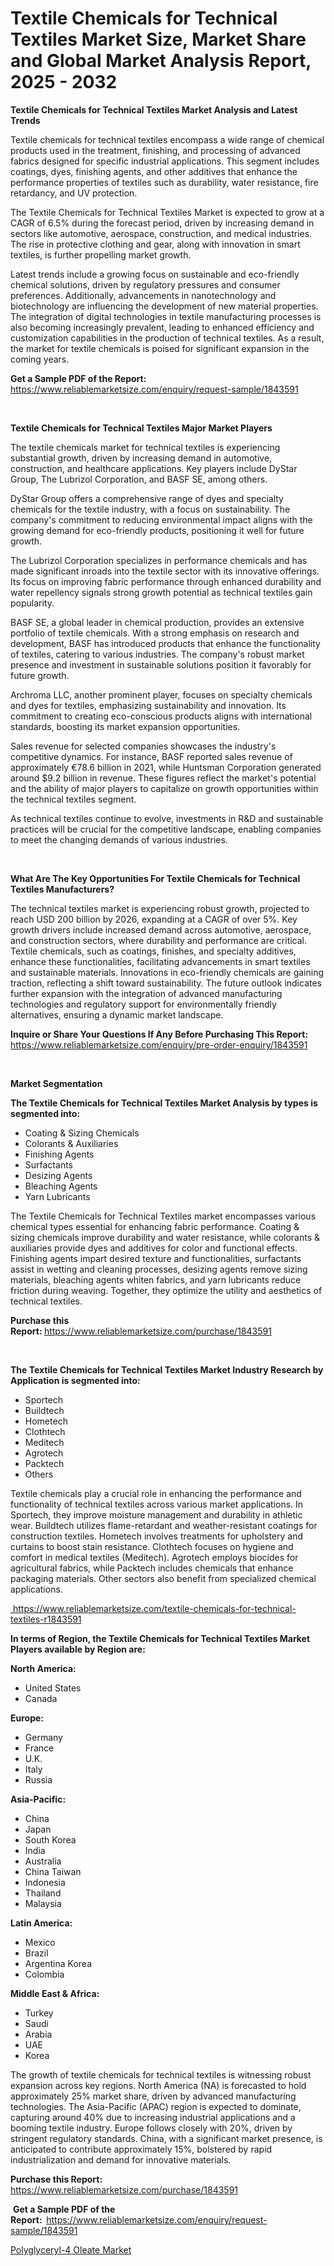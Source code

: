 <p><h1>Textile Chemicals for Technical Textiles Market Size, Market Share and Global Market Analysis Report, 2025 - 2032</h1></p><p><strong>Textile Chemicals for Technical Textiles Market Analysis and Latest Trends</strong></p>
<p><p>Textile chemicals for technical textiles encompass a wide range of chemical products used in the treatment, finishing, and processing of advanced fabrics designed for specific industrial applications. This segment includes coatings, dyes, finishing agents, and other additives that enhance the performance properties of textiles such as durability, water resistance, fire retardancy, and UV protection.</p><p>The Textile Chemicals for Technical Textiles Market is expected to grow at a CAGR of 6.5% during the forecast period, driven by increasing demand in sectors like automotive, aerospace, construction, and medical industries. The rise in protective clothing and gear, along with innovation in smart textiles, is further propelling market growth. </p><p>Latest trends include a growing focus on sustainable and eco-friendly chemical solutions, driven by regulatory pressures and consumer preferences. Additionally, advancements in nanotechnology and biotechnology are influencing the development of new material properties. The integration of digital technologies in textile manufacturing processes is also becoming increasingly prevalent, leading to enhanced efficiency and customization capabilities in the production of technical textiles. As a result, the market for textile chemicals is poised for significant expansion in the coming years.</p></p>
<p><strong>Get a Sample PDF of the Report:&nbsp;</strong> <a href="https://www.reliablemarketsize.com/enquiry/request-sample/1843591?utm_campaign=2111&utm_medium=2&utm_source=Github&utm_content=ia&utm_term=03022025&utm_id=textile-chemicals-for-technical-textiles">https://www.reliablemarketsize.com/enquiry/request-sample/1843591</a></p>
<p>&nbsp;</p>
<p><strong>Textile Chemicals for Technical Textiles Major Market Players</strong></p>
<p><p>The textile chemicals market for technical textiles is experiencing substantial growth, driven by increasing demand in automotive, construction, and healthcare applications. Key players include DyStar Group, The Lubrizol Corporation, and BASF SE, among others.</p><p>DyStar Group offers a comprehensive range of dyes and specialty chemicals for the textile industry, with a focus on sustainability. The company's commitment to reducing environmental impact aligns with the growing demand for eco-friendly products, positioning it well for future growth.</p><p>The Lubrizol Corporation specializes in performance chemicals and has made significant inroads into the textile sector with its innovative offerings. Its focus on improving fabric performance through enhanced durability and water repellency signals strong growth potential as technical textiles gain popularity.</p><p>BASF SE, a global leader in chemical production, provides an extensive portfolio of textile chemicals. With a strong emphasis on research and development, BASF has introduced products that enhance the functionality of textiles, catering to various industries. The company's robust market presence and investment in sustainable solutions position it favorably for future growth.</p><p>Archroma LLC, another prominent player, focuses on specialty chemicals and dyes for textiles, emphasizing sustainability and innovation. Its commitment to creating eco-conscious products aligns with international standards, boosting its market expansion opportunities.</p><p>Sales revenue for selected companies showcases the industry's competitive dynamics. For instance, BASF reported sales revenue of approximately €78.6 billion in 2021, while Huntsman Corporation generated around $9.2 billion in revenue. These figures reflect the market's potential and the ability of major players to capitalize on growth opportunities within the technical textiles segment.</p><p>As technical textiles continue to evolve, investments in R&D and sustainable practices will be crucial for the competitive landscape, enabling companies to meet the changing demands of various industries.</p></p>
<p>&nbsp;</p>
<p><strong>What Are The Key Opportunities For Textile Chemicals for Technical Textiles Manufacturers?</strong></p>
<p><p>The technical textiles market is experiencing robust growth, projected to reach USD 200 billion by 2026, expanding at a CAGR of over 5%. Key growth drivers include increased demand across automotive, aerospace, and construction sectors, where durability and performance are critical. Textile chemicals, such as coatings, finishes, and specialty additives, enhance these functionalities, facilitating advancements in smart textiles and sustainable materials. Innovations in eco-friendly chemicals are gaining traction, reflecting a shift toward sustainability. The future outlook indicates further expansion with the integration of advanced manufacturing technologies and regulatory support for environmentally friendly alternatives, ensuring a dynamic market landscape.</p></p>
<p><strong>Inquire or Share Your Questions If Any Before Purchasing This Report:</strong> <a href="https://www.reliablemarketsize.com/enquiry/pre-order-enquiry/1843591?utm_campaign=2111&utm_medium=2&utm_source=Github&utm_content=ia&utm_term=03022025&utm_id=textile-chemicals-for-technical-textiles">https://www.reliablemarketsize.com/enquiry/pre-order-enquiry/1843591</a></p>
<p>&nbsp;</p>
<p><strong>Market Segmentation</strong></p>
<p><strong>The Textile Chemicals for Technical Textiles Market Analysis by types is segmented into:</strong></p>
<p><ul><li>Coating & Sizing Chemicals</li><li>Colorants & Auxiliaries</li><li>Finishing Agents</li><li>Surfactants</li><li>Desizing Agents</li><li>Bleaching Agents</li><li>Yarn Lubricants</li></ul></p>
<p><p>The Textile Chemicals for Technical Textiles market encompasses various chemical types essential for enhancing fabric performance. Coating & sizing chemicals improve durability and water resistance, while colorants & auxiliaries provide dyes and additives for color and functional effects. Finishing agents impart desired texture and functionalities, surfactants assist in wetting and cleaning processes, desizing agents remove sizing materials, bleaching agents whiten fabrics, and yarn lubricants reduce friction during weaving. Together, they optimize the utility and aesthetics of technical textiles.</p></p>
<p><strong>Purchase this Report:&nbsp;</strong><a href="https://www.reliablemarketsize.com/purchase/1843591?utm_campaign=2111&utm_medium=2&utm_source=Github&utm_content=ia&utm_term=03022025&utm_id=textile-chemicals-for-technical-textiles">https://www.reliablemarketsize.com/purchase/1843591</a></p>
<p>&nbsp;</p>
<p><strong>The Textile Chemicals for Technical Textiles Market Industry Research by Application is segmented into:</strong></p>
<p><ul><li>Sportech</li><li>Buildtech</li><li>Hometech</li><li>Clothtech</li><li>Meditech</li><li>Agrotech</li><li>Packtech</li><li>Others</li></ul></p>
<p><p>Textile chemicals play a crucial role in enhancing the performance and functionality of technical textiles across various market applications. In Sportech, they improve moisture management and durability in athletic wear. Buildtech utilizes flame-retardant and weather-resistant coatings for construction textiles. Hometech involves treatments for upholstery and curtains to boost stain resistance. Clothtech focuses on hygiene and comfort in medical textiles (Meditech). Agrotech employs biocides for agricultural fabrics, while Packtech includes chemicals that enhance packaging materials. Other sectors also benefit from specialized chemical applications.</p></p>
<p><a href="https://www.reliablemarketsize.com/textile-chemicals-for-technical-textiles-r1843591?utm_campaign=2111&utm_medium=2&utm_source=Github&utm_content=ia&utm_term=03022025&utm_id=textile-chemicals-for-technical-textiles">&nbsp;https://www.reliablemarketsize.com/textile-chemicals-for-technical-textiles-r1843591</a></p>
<p><strong>In terms of Region, the Textile Chemicals for Technical Textiles Market Players available by Region are:</strong></p>
<p>
    <p> <strong> North America: </strong>
        <ul>
            <li>United States</li>
            <li>Canada</li>
        </ul>
        </p> 
    <p> <strong> Europe: </strong>
        <ul>
            <li>Germany</li>
            <li>France</li>
            <li>U.K.</li>
            <li>Italy</li>
            <li>Russia</li>
        </ul>
        </p> 
    <p> <strong> Asia-Pacific: </strong>
        <ul>
            <li>China</li>
            <li>Japan</li>
            <li>South Korea</li>
            <li>India</li>
            <li>Australia</li>
            <li>China Taiwan</li>
            <li>Indonesia</li>
            <li>Thailand</li>
            <li>Malaysia</li>
        </ul>
        </p> 
    <p> <strong> Latin America: </strong>
        <ul>
            <li>Mexico</li>
            <li>Brazil</li>
            <li>Argentina Korea</li>
            <li>Colombia</li>
        </ul>
        </p> 
    <p> <strong> Middle East & Africa: </strong>
        <ul>
            <li>Turkey</li>
            <li>Saudi</li>
            <li>Arabia</li>
            <li>UAE</li>
            <li>Korea</li>
        </ul>
    </p>
    </p>
<p><p>The growth of textile chemicals for technical textiles is witnessing robust expansion across key regions. North America (NA) is forecasted to hold approximately 25% market share, driven by advanced manufacturing technologies. The Asia-Pacific (APAC) region is expected to dominate, capturing around 40% due to increasing industrial applications and a booming textile industry. Europe follows closely with 20%, driven by stringent regulatory standards. China, with a significant market presence, is anticipated to contribute approximately 15%, bolstered by rapid industrialization and demand for innovative materials.</p></p>
<p><strong>Purchase this Report: </strong><a href="https://www.reliablemarketsize.com/purchase/1843591?utm_campaign=2111&utm_medium=2&utm_source=Github&utm_content=ia&utm_term=03022025&utm_id=textile-chemicals-for-technical-textiles">https://www.reliablemarketsize.com/purchase/1843591</a></p>
<p>&nbsp;<strong>Get a Sample PDF of the Report:&nbsp;&nbsp;</strong><a href="https://www.reliablemarketsize.com/enquiry/request-sample/1843591?utm_campaign=2111&utm_medium=2&utm_source=Github&utm_content=ia&utm_term=03022025&utm_id=textile-chemicals-for-technical-textiles">https://www.reliablemarketsize.com/enquiry/request-sample/1843591</a></p>
<p><strong></strong></p>
<p><p><a href="https://github.com/rodinayygacklezi/Market-Research-Report-List-1/blob/main/polyglyceryl-4-oleate-market.md?utm_campaign=2111&utm_medium=2&utm_source=Github&utm_content=ia&utm_term=03022025&utm_id=textile-chemicals-for-technical-textiles">Polyglyceryl-4 Oleate Market</a></p></p>